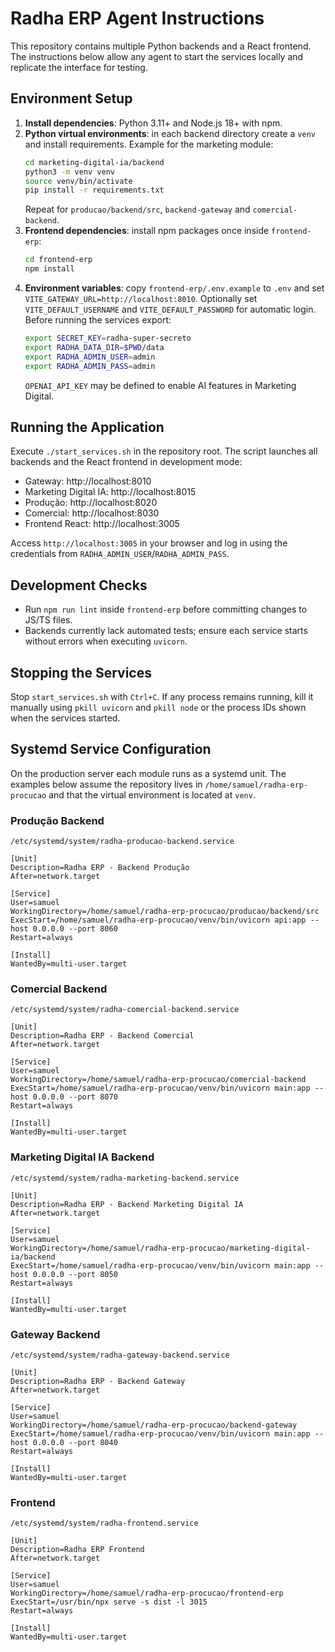 # Radha ERP Agent Instructions

This repository contains multiple Python backends and a React frontend. The instructions below
allow any agent to start the services locally and replicate the interface for testing.

## Environment Setup
1. **Install dependencies**: Python 3.11+ and Node.js 18+ with npm.
2. **Python virtual environments**: in each backend directory create a `venv` and install requirements.
   Example for the marketing module:
   ```bash
   cd marketing-digital-ia/backend
   python3 -m venv venv
   source venv/bin/activate
   pip install -r requirements.txt
   ```
   Repeat for `producao/backend/src`, `backend-gateway` and `comercial-backend`.
3. **Frontend dependencies**: install npm packages once inside `frontend-erp`:
   ```bash
   cd frontend-erp
   npm install
   ```
4. **Environment variables**: copy `frontend-erp/.env.example` to `.env` and set
   `VITE_GATEWAY_URL=http://localhost:8010`. Optionally set `VITE_DEFAULT_USERNAME` and
   `VITE_DEFAULT_PASSWORD` for automatic login. Before running the services export:
   ```bash
   export SECRET_KEY=radha-super-secreto
   export RADHA_DATA_DIR=$PWD/data
   export RADHA_ADMIN_USER=admin
   export RADHA_ADMIN_PASS=admin
   ```
   `OPENAI_API_KEY` may be defined to enable AI features in Marketing Digital.

## Running the Application
Execute `./start_services.sh` in the repository root. The script launches all backends and the
React frontend in development mode:
- Gateway: http://localhost:8010
- Marketing Digital IA: http://localhost:8015
- Produção: http://localhost:8020
- Comercial: http://localhost:8030
- Frontend React: http://localhost:3005

Access `http://localhost:3005` in your browser and log in using the credentials from
`RADHA_ADMIN_USER`/`RADHA_ADMIN_PASS`.

## Development Checks
- Run `npm run lint` inside `frontend-erp` before committing changes to JS/TS files.
- Backends currently lack automated tests; ensure each service starts without errors when executing `uvicorn`.

## Stopping the Services
Stop `start_services.sh` with `Ctrl+C`. If any process remains running, kill it manually
using `pkill uvicorn` and `pkill node` or the process IDs shown when the services started.

## Systemd Service Configuration
On the production server each module runs as a systemd unit. The examples below assume the repository lives in `/home/samuel/radha-erp-procucao` and that the virtual environment is located at `venv`.

### Produção Backend
```
/etc/systemd/system/radha-producao-backend.service

[Unit]
Description=Radha ERP - Backend Produção
After=network.target

[Service]
User=samuel
WorkingDirectory=/home/samuel/radha-erp-procucao/producao/backend/src
ExecStart=/home/samuel/radha-erp-procucao/venv/bin/uvicorn api:app --host 0.0.0.0 --port 8060
Restart=always

[Install]
WantedBy=multi-user.target
```

### Comercial Backend
```
/etc/systemd/system/radha-comercial-backend.service

[Unit]
Description=Radha ERP - Backend Comercial
After=network.target

[Service]
User=samuel
WorkingDirectory=/home/samuel/radha-erp-procucao/comercial-backend
ExecStart=/home/samuel/radha-erp-procucao/venv/bin/uvicorn main:app --host 0.0.0.0 --port 8070
Restart=always

[Install]
WantedBy=multi-user.target
```

### Marketing Digital IA Backend
```
/etc/systemd/system/radha-marketing-backend.service

[Unit]
Description=Radha ERP - Backend Marketing Digital IA
After=network.target

[Service]
User=samuel
WorkingDirectory=/home/samuel/radha-erp-procucao/marketing-digital-ia/backend
ExecStart=/home/samuel/radha-erp-procucao/venv/bin/uvicorn main:app --host 0.0.0.0 --port 8050
Restart=always

[Install]
WantedBy=multi-user.target
```

### Gateway Backend
```
/etc/systemd/system/radha-gateway-backend.service

[Unit]
Description=Radha ERP - Backend Gateway
After=network.target

[Service]
User=samuel
WorkingDirectory=/home/samuel/radha-erp-procucao/backend-gateway
ExecStart=/home/samuel/radha-erp-procucao/venv/bin/uvicorn main:app --host 0.0.0.0 --port 8040
Restart=always

[Install]
WantedBy=multi-user.target
```

### Frontend
```
/etc/systemd/system/radha-frontend.service

[Unit]
Description=Radha ERP Frontend
After=network.target

[Service]
User=samuel
WorkingDirectory=/home/samuel/radha-erp-procucao/frontend-erp
ExecStart=/usr/bin/npx serve -s dist -l 3015
Restart=always

[Install]
WantedBy=multi-user.target
```
